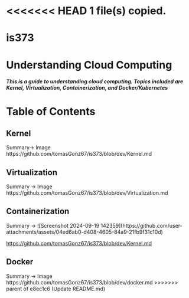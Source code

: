 <<<<<<< HEAD
        1 file(s) copied.
=======
# is373
<h1>Understanding Cloud Computing</h1>
<h5>This is a guide to understanding cloud computing. Topics included are Kernel, Virtualization, Containerization, and Docker/Kubernetes</h5>

<h1> Table of Contents </h1>
<h2>Kernel</h2> 
Summary-> Image
https://github.com/tomasGonz67/is373/blob/dev/Kernel.md

<h2>Virtualization</h2> 
Summary -> Image
https://github.com/tomasGonz67/is373/blob/dev/Virtualization.md

<h2>Containerization</h2>
Summary -> ![Screenshot 2024-09-19 142359](https://github.com/user-attachments/assets/04ed6ab0-d408-4605-84a9-21fb9f31c10d)







https://github.com/tomasGonz67/is373/blob/dev/Kernel.md

<h2>Docker</h2> 
Summary -> Image
https://github.com/tomasGonz67/is373/blob/dev/docker.md
>>>>>>> parent of e8ec1c6 (Update README.md)
